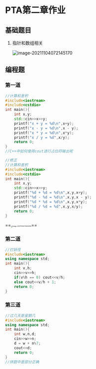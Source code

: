 # PTA第二章作业

## 基础题目

1. 指针和数组相关

   ![image-20211104072145170](C:\Users\lenovo\AppData\Roaming\Typora\typora-user-images\image-20211104072145170.png)

## 编程题

### 第一道

```c++
//计算和差积
#include<iostream>
#include<cstdio>
int main(){
    int x,y;
    std::cin>>x>>y;
    printf("x + y = %d\n",x+y);
    printf("x - y = %d\n",x - y);
    printf("x * y = %d\n",x*y);
    printf("x / y = %d",x/y);
    return 0;
}
//C++中如何使用cout进行占位符输出呢

//修正
//计算和差积
#include<iostream>
#include<cstdio>
int main(){
    int x,y;
    std::cin>>x>>y;
    printf("%d + %d = %d\n",x,y,x+y);
    printf("%d - %d = %d\n",x,y,x - y);
    printf("%d * %d = %d\n",x,y,x*y);
    printf("%d / %d = %d",x,y,x/y);
    return 0;
}
```

==<img src="C:\Users\lenovo\AppData\Roaming\Typora\typora-user-images\image-20211104073644956.png" alt="image-20211104073644956" style="zoom:33%;" />==

### 第二道

```c++
//打妖怪
#include<iostream>
using namespace std;
int main(){
    int v,h;
    cin>>v>>h;
    if(v%h == 0) cout<<v/h;
    else cout<<v/h + 1;
    return 0;
}
```

### 第三道

```c++
//过几天是星期几
#include<iostream>
using namespace std;
int main(){
    int w,n,d; 
    cin>>w>>n;
    d = w + n%7;
    cout<<d;
    return 0;
}
//拼题中是部分正确
```



